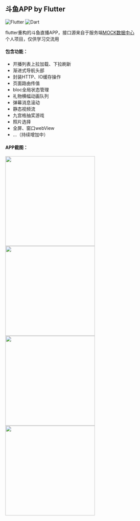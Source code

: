 ## 斗鱼APP by Flutter
![Flutter](https://img.shields.io/badge/Flutter-1.7.8-5bc7f8.svg) ![Dart](https://img.shields.io/badge/Dart-2.4.0%2B-00B4AB.svg) 

flutter重构的斗鱼直播APP，接口源来自于服务端[MOCK数据中心](https://github.com/yukilzw/factory/blob/master/py/tornado/flutter_data.py)<br/>
个人项目，仅供学习交流用

#### 包含功能：

- 开播列表上拉加载、下拉刷新
- 渐进式导航头部
- 封装HTTP、IO缓存操作
- 页面路由传值
- bloc全局状态管理
- 礼物横幅动画队列
- 弹幕消息滚动
- 静态视频流
- 九宫格抽奖游戏
- 照片选择
- 全屏、窗口webView
- ...（持续增加中）

#### APP截图：
<img src="http://r.photo.store.qq.com/psb?/V14dALyK4PrHuj/hQczSj5NliQQyOggCfbBU365lpGmqjEIjLlWKTEP1d0!/r/dL8AAAAAAAAA" width="280"/> <img src="http://r.photo.store.qq.com/psb?/V14dALyK4PrHuj/ihs1e7eg5Nm4yBi8oe0Mt0WqV.DfQCOa0mWDZ0jyPg4!/r/dMMAAAAAAAAA" width="280"/>
<br/>
<img src="http://r.photo.store.qq.com/psb?/V14dALyK4PrHuj/c4ql4M5xWstDQx.QsoTQOTZCw7UuPf9zUgCjqG23tOo!/r/dLYAAAAAAAAA" width="280"/> <img src="http://r.photo.store.qq.com/psb?/V14dALyK4PrHuj/aF9iAvcPD06FGIHKJjwWEopdpLPWSd.Xy9vjyhYQs7o!/r/dL4AAAAAAAAA" width="280"/>